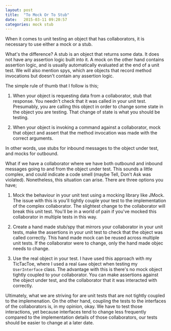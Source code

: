 ```yaml
---
layout: post
title:  "To Mock Or To Stub"
date:   2015-03-11 09:20:57
categories: mock stub
---
```

When it comes to unit testing an object that has collaborators, it is necessary to use either a mock or a stub.

What's the difference? A stub is an object that returns some data. It does not have any assertion logic built into it. A mock on the other hand contains assertion logic, and is usually automatically evaluated at the end of a unit test. We will also mention spys, which are objects that record method invocations but doesn't contain any assertion logic.

The simple rule of thumb that I follow is this;

1. When your object is requesting data from a collaborator, stub that response. You needn't check that it was called in your unit test. Presumably, you are calling this object in order to change some state in the object you are testing. That change of state is what you should be testing.

2. When your object is invoking a command against a collaborator, mock that object and assert that the method invocation was made with the correct arguments.

In other words, use stubs for inbound messages to the object under test, and mocks for outbound.

What if we have a collaborator where we have both outbound and inbound messages going to and from the object under test. This sounds a little complex, and could indicate a code smell (maybe Tell, Don't Ask was violated). Nonetheless, this situation can arise. There are three options you have;

1. Mock the behaviour in your unit test using a mocking library like JMock. The issue with this is you'll tightly couple your test to the implementation of the complex collaborator. The slightest change to the collaborator will break this unit test. You'll be in a world of pain if you've mocked this collaborator in multiple tests in this way.

2. Create a hand made stub/spy that mirrors your collaborator in your unit tests, make the assertions in your unit test to check that the object was called correctly. This hand made mock can be reused across multiple unit tests. If the collaborator were to change, only the hand made objec needs to change. 

3. Use the real object in your test. I have used this approach with my TicTacToe, where I used a real <code>Game</code> object when testing my <Code>UserInterface</Code> class. The advantage with this is there's no mock object tightly coupled to your collaborator. You can make assertions against the object under test, and the collaborator that it was interacted with correctly.

Ultimately, what we are striving for are unit tests that are not tightly coupled to the implemenation. On the other hand, coupling the tests to the interfaces of the collaborators is, in my opinion, okay. We have to test those interactions, yet because interfaces tend to change less frequently compared to the implementation details of those collaborators, our tests should be easier to change at a later date.
